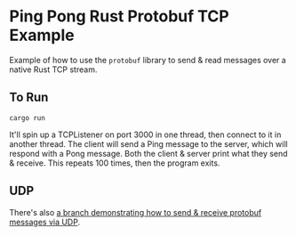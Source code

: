 # Ping Pong Rust Protobuf TCP Example

Example of how to use the `protobuf` library to send & read messages over a native Rust TCP stream.

## To Run

```shell
cargo run
```

It'll spin up a TCPListener on port 3000 in one thread, then connect to it in another thread. The client will send a Ping message to the server, which will respond with a Pong message. Both the client & server print what they send & receive. This repeats 100 times, then the program exits.


## UDP

There's also [a branch demonstrating how to send & receive protobuf messages via UDP](https://github.com/royvandewater/ping-pong-rust-protobuf-tcp-example/tree/udp).



